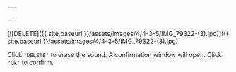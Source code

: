 ```yaml
---

---
```


[![DELETE]({{ site.baseurl }}/assets/images/4/4-3-5/IMG_79322-(3).jpg)]({{
site.baseurl }}/assets/images/4/4-3-5/IMG_79322-(3).jpg)

Click `"DELETE"` to erase the sound. A confirmation window will open.
Click `"Ok"` to confirm.
